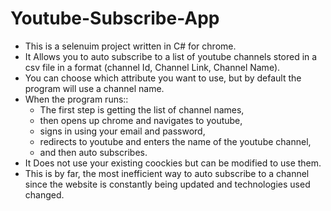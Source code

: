 # Youtube-Subscribe-App

* This is a selenuim project written in C# for chrome.
* It Allows you to auto subscribe to a list of youtube channels stored in a csv file in a format (channel Id, Channel Link, Channel Name).
* You can choose which attribute you want to use, but by default the program will use a channel name.
* When the program runs::
  * The first step is getting the list of channel names,
  * then opens up chrome and navigates to youtube,
  * signs in using your email and password,
  * redirects to youtube and enters the name of the youtube channel,
  * and then auto subscribes.
* It Does not use your existing coockies but can be modified to use them.
* This is by far, the most inefficient way to auto subscribe to a channel since the website is constantly being updated and technologies used changed.
